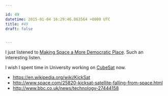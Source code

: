 ```yaml
---

id: 49
datetime: 2015-01-04 16:29:46.863564 +0000 UTC
title: #49
draft: false


---
```


I just listened to [Making Space a More Democratic Place](http://www.sciencefriday.com/segment/12/19/2014/making-space-a-more-democratic-place.html). Such an interesting listen.

I wish I spent time in University working on [CubeSat](https://en.wikipedia.org/wiki/CubeSat) now.

 - https://en.wikipedia.org/wiki/KickSat
 - http://www.space.com/25820-kicksat-satellite-falling-from-space.html
 - http://www.bbc.co.uk/news/technology-27444158
